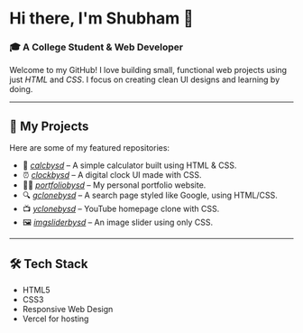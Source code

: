 # Hi there, I'm Shubham 👋  
### 🎓 A College Student & Web Developer

Welcome to my GitHub! I love building small, functional web projects using just *HTML* and *CSS*. I focus on creating clean UI designs and learning by doing.

---

## 🚀 My Projects

Here are some of my featured repositories:

- 🔢 [*calcbysd*](https://github.com/Shubham-997800/calcbysd) – A simple calculator built using HTML & CSS.
- ⏰ [*clockbysd*](https://github.com/Shubham-997800/clockbysd) – A digital clock UI made with CSS.
- 🧑‍💻 [*portfoliobysd*](https://github.com/Shubham-997800/portfoliobysd) – My personal portfolio website.
- 🔍 [*gclonebysd*](https://github.com/Shubham-997800/gclonebysd) – A search page styled like Google, using HTML/CSS.
- 📺 [*yclonebysd*](https://github.com/Shubham-997800/yclonebysd) – YouTube homepage clone with CSS.
- 🖼 [*imgsliderbysd*](https://github.com/Shubham-997800/imgsliderbysd) – An image slider using only CSS.

---

## 🛠 Tech Stack

- HTML5  
- CSS3  
- Responsive Web Design  
- Vercel for hosting
